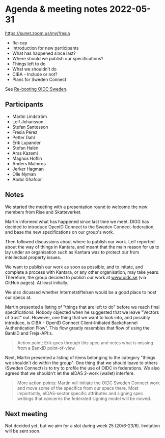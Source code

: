 # Agenda & meeting notes 2022-05-31

https://sunet.zoom.us/my/fresia


* Re-cap
* Introduction for new participants
* What has happened since last?
* Where should we publish our specifications?
* Things left to do
* What we shouldn’t do
* CIBA – Include or not?
* Plans for Sweden Connect

See [Re-booting OIDC Sweden](Re-booting_OIDC_Sweden_20220531.pdf).


## Participants

* Martin Lindström
* Leif Johansson
* Stefan Santesson
* Fresia Pérez
* Petter Dahl
* Erik Lupander
* Stefan Halén
* Aras Kazemi
* Magnus Hoflin
* Anders Malmros
* Jerker Hagman
* Olle Nyman
* Abdul Ghafoor

## Notes

We started the meeting with a presentation round to welcome the new members from Rise and Skatteverket.

Martin informed what has happened since last time we meet. DIGG has decided to introduce OpenID Connect
to the Sweden Connect-federation, and base the new specifications on our group's work.

Then followed discussions about where to publish our work. Leif reported about the way of things in
Kantara, and meant that the main reason for us to lay under an organisation such as Kantara was to
protect our from intellectual property issues.

We want to publish our work as soon as possible, and to initate, and complete a process with Kantara, or
any other organisation, may take years. Therefore, the group decided to publish our work at www.oidc.se 
(via GitHub pages). At least initially.

We also dicussed whether Internetstiftelsen would be a good place to host our specs at.

Martin presented a listing of "things that are left to do" before we reach final specifications.
Nobody objected when he suggested that we leave "Vectors of trust" out. However, one thing that we want to
look into, and possibly introduce, is CIBA - OpenID Connect Client-Initiated Backchannel Authentication
Flow". This flow greatly resembles that flow of using the BankID and Freja-API:s.

> Action point: Erik goes through this spec and notes what is missing from a BankID point-of-view.

Next, Martin presented a listing of items belonging to the category "things we shouldn't do within the group".
One thing that we should leave to others (Sweden Connect) is to try to profile the use of OIDC in federations.
We also agreed that we shouldn't let the eIDAS 2-work (wallet) interfere.

> More action points: Martin will initiate the OIDC Sweden Connect work and move some of the specifics 
from our specs there. Most importantly, eIDAS-sector specific attributes and signing spec writings that
concerns the federated signing model will be moved.

## Next meeting

Not decided yet, but we aim for a slot during week 25 (20/6-23/6). Invitation will be sent soon.

 

